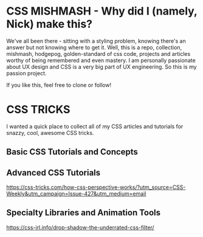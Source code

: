 # CSS MISHMASH - Why did I (namely, Nick) make this?
We've all been there - sitting with a styling problem, knowing there's an answer but not knowing where to get it. Well, this is a repo, collection, mishmash, hodgepog, golden-standard of css code, projects and articles worthy of being remembered and even mastery. I am personally passionate about UX design and CSS is a very big part of UX engineering. So this is my passion project.


If you like this, feel free to clone or follow!


# CSS TRICKS
I wanted a quick place to collect all of my CSS articles and tutorials for snazzy, cool, awesome CSS tricks. 


## Basic CSS Tutorials and Concepts



## Advanced CSS Tutorials
https://css-tricks.com/how-css-perspective-works/?utm_source=CSS-Weekly&utm_campaign=Issue-427&utm_medium=email


## Specialty Libraries and Animation Tools

https://css-irl.info/drop-shadow-the-underrated-css-filter/
